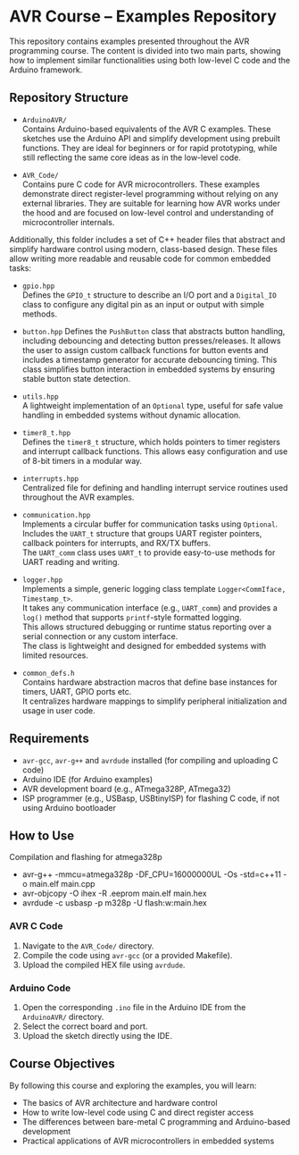 # AVR Course – Examples Repository

This repository contains examples presented throughout the AVR programming course. The content is divided into two main parts, showing how to implement similar functionalities using both low-level C code and the Arduino framework.



## Repository Structure
- `ArduinoAVR/`  
  Contains Arduino-based equivalents of the AVR C examples. These sketches use the Arduino API and simplify development using prebuilt functions. They are ideal for beginners or for rapid prototyping, while still reflecting the same core ideas as in the low-level code.

- `AVR_Code/`  
  Contains pure C code for AVR microcontrollers. These examples demonstrate direct register-level programming without relying on any external libraries. They are suitable for learning how AVR works under the hood and are focused on low-level control and understanding of microcontroller internals.

Additionally, this folder includes a set of C++ header files that abstract and simplify hardware control using modern, class-based design. These files allow writing more readable and reusable code for common embedded tasks:

  - `gpio.hpp`  
    Defines the `GPIO_t` structure to describe an I/O port and a `Digital_IO` class to configure any digital pin as an input or output with simple methods.

  - `button.hpp` 
    Defines the `PushButton` class that abstracts button handling, including debouncing and detecting button presses/releases. It allows the user to assign custom callback functions for button events and includes a timestamp generator for accurate debouncing timing. This class simplifies button interaction in embedded systems by ensuring stable button state detection.

  - `utils.hpp`  
    A lightweight implementation of an `Optional` type, useful for safe value handling in embedded systems without dynamic allocation.

  - `timer8_t.hpp`  
    Defines the `timer8_t` structure, which holds pointers to timer registers and interrupt callback functions. This allows easy configuration and use of 8-bit timers in a modular way.

  - `interrupts.hpp`  
    Centralized file for defining and handling interrupt service routines used throughout the AVR examples.

  - `communication.hpp`  
    Implements a circular buffer for communication tasks using `Optional`.  
    Includes the `UART_t` structure that groups UART register pointers, callback pointers for interrupts, and RX/TX buffers.  
    The `UART_comm` class uses `UART_t` to provide easy-to-use methods for UART reading and writing.

  - `logger.hpp`  
    Implements a simple, generic logging class template `Logger<CommIface, Timestamp_t>`.  
    It takes any communication interface (e.g., `UART_comm`) and provides a `log()` method that supports `printf`-style formatted logging.  
    This allows structured debugging or runtime status reporting over a serial connection or any custom interface.  
    The class is lightweight and designed for embedded systems with limited resources.

  - `common_defs.h`  
    Contains hardware abstraction macros that define base instances for timers, UART, GPIO ports etc.  
    It centralizes hardware mappings to simplify peripheral initialization and usage in user code.

## Requirements

- `avr-gcc`, `avr-g++` and `avrdude` installed (for compiling and uploading C code)
- Arduino IDE (for Arduino examples)
- AVR development board (e.g., ATmega328P, ATmega32)
- ISP programmer (e.g., USBasp, USBtinyISP) for flashing C code, if not using Arduino bootloader

## How to Use

Compilation and flashing for atmega328p
- avr-g++ -mmcu=atmega328p -DF_CPU=16000000UL -Os -std=c++11 -o main.elf main.cpp
- avr-objcopy -O ihex -R .eeprom main.elf main.hex
- avrdude -c usbasp -p m328p -U flash:w:main.hex

### AVR C Code
1. Navigate to the `AVR_Code/` directory.
2. Compile the code using `avr-gcc` (or a provided Makefile).
3. Upload the compiled HEX file using `avrdude`.

### Arduino Code
1. Open the corresponding `.ino` file in the Arduino IDE from the `ArduinoAVR/` directory.
2. Select the correct board and port.
3. Upload the sketch directly using the IDE.

## Course Objectives

By following this course and exploring the examples, you will learn:
- The basics of AVR architecture and hardware control
- How to write low-level code using C and direct register access
- The differences between bare-metal C programming and Arduino-based development
- Practical applications of AVR microcontrollers in embedded systems
